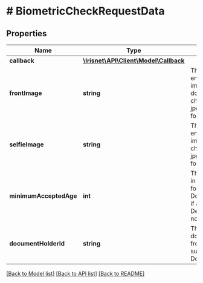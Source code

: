 # # BiometricCheckRequestData

## Properties

Name | Type | Description | Notes
------------ | ------------- | ------------- | -------------
**callback** | [**\Irisnet\API\Client\Model\Callback**](Callback.md) |  |
**frontImage** | **string** | The base64-encoded front image of the document to be checked in either jpg or png file format. | [optional]
**selfieImage** | **string** | The base64-encoded selfie image to be checked in either jpg or png file format. |
**minimumAcceptedAge** | **int** | The minimum age in years accepted for a DocumentCheck, if applicable. Defaults to 18 if not specified. | [optional]
**documentHolderId** | **string** | The documentHolderId from a previous successful DocumentCheck. | [optional]

[[Back to Model list]](../../README.md#models) [[Back to API list]](../../README.md#endpoints) [[Back to README]](../../README.md)
